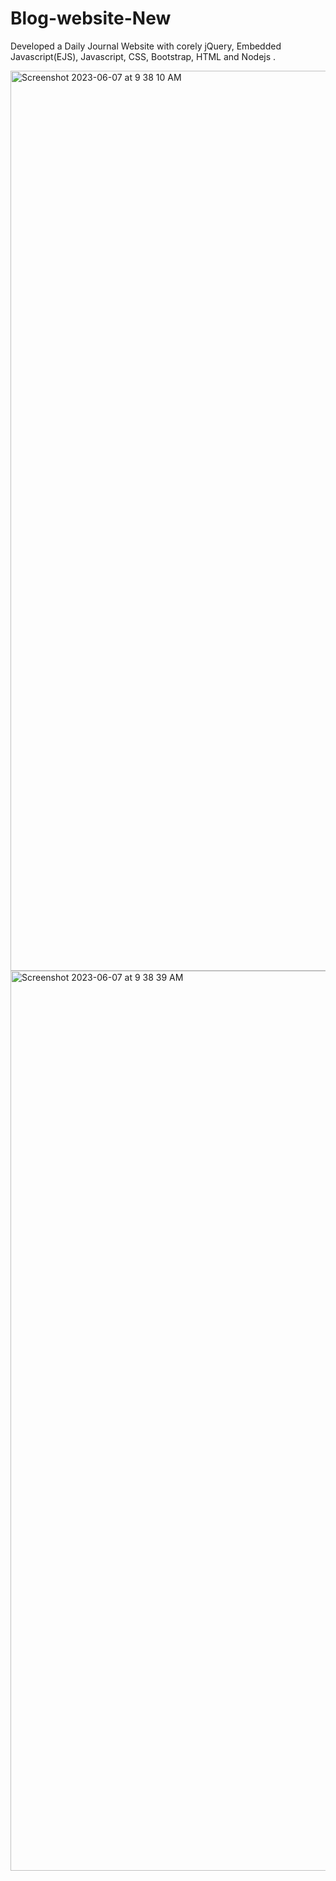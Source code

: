 # Blog-website-New

Developed a Daily Journal Website with corely jQuery, Embedded Javascript(EJS), Javascript, CSS, Bootstrap, HTML and Nodejs .

<img width="1440" alt="Screenshot 2023-06-07 at 9 38 10 AM" src="https://github.com/kushal-022/Blog-Website/assets/105519854/014cef18-2e1b-485d-9b67-6c69b18a0fdb">

<img width="1440" alt="Screenshot 2023-06-07 at 9 38 39 AM" src="https://github.com/kushal-022/Blog-Website/assets/105519854/4c6c38de-99ec-4bdb-af64-091e686a617f">
